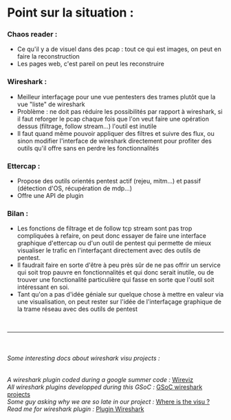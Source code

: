 <h1>Point sur la situation :</h1>

<h3>Chaos reader :</h3>

<ul>
<li>Ce qu'il y a de visuel dans des pcap : tout ce qui est images, on peut en faire la reconstruction</li>
<li>Les pages web, c'est pareil on peut les reconstruire</li>
</ul>

<h3>Wireshark :</h3>

<ul>
<li>Meilleur interfaçage pour une vue pentesters des trames plutôt que la vue "liste" de wireshark</li>
<li>Problème : ne doit pas réduire les possibilités par rapport à wireshark, si il faut reforger le pcap chaque fois que l'on veut faire une opération dessus (filtrage, follow stream...) l'outil est inutile</li>
<li>Il faut quand même pouvoir appliquer des filtres et suivre des flux, ou sinon modifier l'interface de wireshark directement pour profiter des outils qu'il offre sans en perdre les fonctionnalités</li>
</ul>

<h3>Ettercap :</h3>

<ul>
<li>Propose des outils orientés pentest actif (rejeu, mitm...) et passif (détection d'OS, récupération de mdp...)</li>
<li>Offre une API de plugin</li>
</ul>

<h3>Bilan :</h3>

<ul>
<li>Les fonctions de filtrage et de follow tcp stream sont pas trop compliquées à refaire, on peut donc essayer de faire une interface graphique d'ettercap ou d'un outil de pentest qui permette de mieux visualiser le trafic en l'interfaçant directement avec des outils de pentest.</li>
<li>Il faudrait faire en sorte d'être à peu près sûr de ne pas offrir un service qui soit trop pauvre en fonctionnalités et qui donc serait inutile, ou de trouver une fonctionalité particulière qui fasse en sorte que l'outil soit intéressant en soi.</li>
<li>Tant qu'on a pas d'idée géniale sur quelque chose à mettre en valeur via une visualisation, on peut rester sur l'idée de l'interfaçage graphique de la trame réseau avec des outils de pentest</li>
</ul>

<br><hr><br>

<h6>Some interesting docs about wireshark visu projects :</h6>
<i>A wireshark plugin coded during a google summer code : </i><a href="https://www.wireshark.org/lists/wireshark-dev/201107/msg00218.html">Wireviz</a>
<br>
<i>All wireshark plugins developped during this GSoC : </i><a href="https://www.honeynet.org/node/716">GSoC wireshark projects</a>
<br>
<i>Some guy asking why we are so late in our project : </i><a href="https://ask.wireshark.org/questions/9884/data-visualization-options-in-wireshark">Where is the visu ?</a>
<br>
<i>Read me for wireshark plugin : </i><a href="https://code.wireshark.org/review/gitweb?p=wireshark.git;a=blob_plain;f=doc/README.plugins">Plugin Wireshark</a>
<br>
